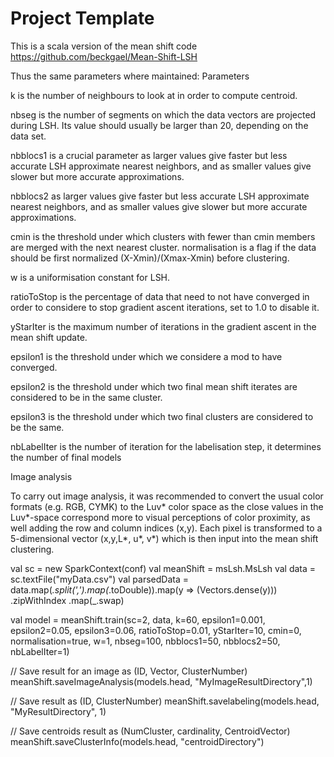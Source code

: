  Project Template
=======================
This is a scala version of the mean shift code https://github.com/beckgael/Mean-Shift-LSH

Thus the same parameters where maintained:
Parameters

k is the number of neighbours to look at in order to compute centroid.

nbseg is the number of segments on which the data vectors are projected during LSH. Its value should usually be larger than 20, depending on the data set.

nbblocs1 is a crucial parameter as larger values give faster but less accurate LSH approximate nearest neighbors, and as smaller values give slower but more accurate approximations.

nbblocs2 as larger values give faster but less accurate LSH approximate nearest neighbors, and as smaller values give slower but more accurate approximations.

cmin is the threshold under which clusters with fewer than cmin members are merged with the next nearest cluster.
normalisation is a flag if the data should be first normalized (X-Xmin)/(Xmax-Xmin) before clustering.

w is a uniformisation constant for LSH.

ratioToStop is the percentage of data that need to not have converged in order to considere to stop gradient ascent iterations, set to 1.0 to disable it.

yStarIter is the maximum number of iterations in the gradient ascent in the mean shift update.

epsilon1 is the threshold under which we considere a mod to have converged.

epsilon2 is the threshold under which two final mean shift iterates are considered to be in the same cluster.

epsilon3 is the threshold under which two final clusters are considered to be the same.

nbLabelIter is the number of iteration for the labelisation step, it determines the number of final models

Image analysis

To carry out image analysis, it was recommended to convert the usual color formats (e.g. RGB, CYMK) to the Luv* color space as the close values in the Luv*-space correspond more to visual perceptions of color proximity, as well adding the row and column indices (x,y). Each pixel is transformed to a 5-dimensional vector (x,y,L*, u*, v*) which is then input into the mean shift clustering.

  val sc = new SparkContext(conf)
  val meanShift = msLsh.MsLsh
  val data = sc.textFile("myData.csv")
  val parsedData = data.map(_.split(',').map(_.toDouble)).map(y => (Vectors.dense(y)))
                        .zipWithIndex
                        .map(_.swap)
  
   val model = meanShift.train(sc=2,
                               data, 
                               k=60, 
                               epsilon1=0.001, 
                               epsilon2=0.05, 
                               epsilon3=0.06, 
                               ratioToStop=0.01, 
                               yStarIter=10, 
                               cmin=0, 
                               normalisation=true, 
                               w=1, 
                               nbseg=100, 
                               nbblocs1=50, 
                               nbblocs2=50, 
                               nbLabelIter=1)
                          
  // Save result for an image as (ID, Vector, ClusterNumber)
  meanShift.saveImageAnalysis(models.head, "MyImageResultDirectory",1)

  // Save result as (ID, ClusterNumber)
  meanShift.savelabeling(models.head, "MyResultDirectory", 1)

  // Save centroids result as (NumCluster, cardinality, CentroidVector)
  meanShift.saveClusterInfo(models.head, "centroidDirectory")
